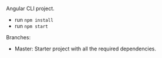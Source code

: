 Angular CLI project.
- run `npm install`
- run `npm start`

Branches:
- Master: Starter project with all the required dependencies.